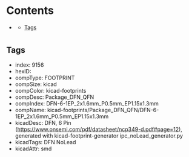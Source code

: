 



Contents
========

* [](#)
	* [Tags](#tags)

# 

## Tags

- index: 9156
- hexID: 
- oompType: FOOTPRINT
- oompSize: kicad
- oompColor: kicad-footprints
- oompDesc: Package_DFN_QFN
- oompIndex: DFN-6-1EP_2x1.6mm_P0.5mm_EP1.15x1.3mm
- oompName: kicad-footprints/Package_DFN_QFN/DFN-6-1EP_2x1.6mm_P0.5mm_EP1.15x1.3mm
- kicadDesc: DFN, 6 Pin (https://www.onsemi.com/pdf/datasheet/ncp349-d.pdf#page=12), generated with kicad-footprint-generator ipc_noLead_generator.py
- kicadTags: DFN NoLead
- kicadAttr: smd
